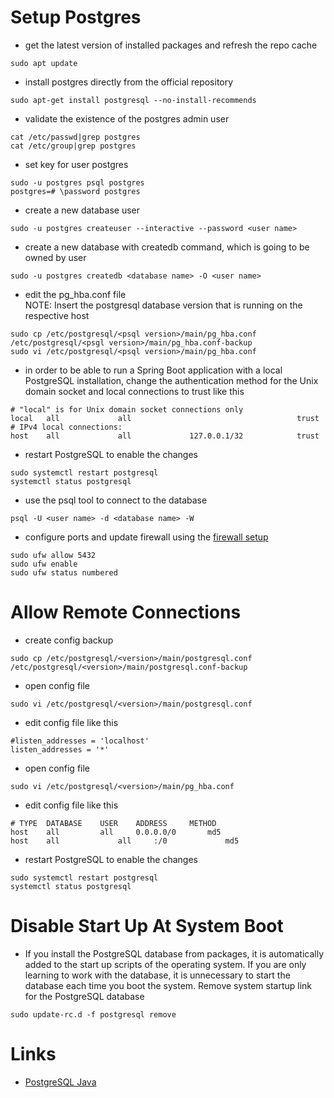 # Setup Postgres

* get the latest version of installed packages and refresh the repo cache
```
sudo apt update
```

* install postgres directly from the official repository
```
sudo apt-get install postgresql --no-install-recommends
```

* validate the existence of the postgres admin user
```
cat /etc/passwd|grep postgres
cat /etc/group|grep postgres
```

* set key for user postgres
```
sudo -u postgres psql postgres
postgres=# \password postgres
```

* create a new database user
```
sudo -u postgres createuser --interactive --password <user name>
```

* create a new database with createdb command, which is going to be owned by user <user name>
```
sudo -u postgres createdb <database name> -O <user name>
```

* edit the pg_hba.conf file\
NOTE: Insert the postgresql database version that is running on the respective host
```
sudo cp /etc/postgresql/<psql version>/main/pg_hba.conf /etc/postgresql/<psgl version>/main/pg_hba.conf-backup
sudo vi /etc/postgresql/<psql version>/main/pg_hba.conf
```

* in order to be able to run a Spring Boot application with a local PostgreSQL installation, change the authentication method for the Unix domain socket and local connections to trust like this
```
# "local" is for Unix domain socket connections only
local   all             all                                     trust
# IPv4 local connections:
host    all             all             127.0.0.1/32            trust
```

* restart PostgreSQL to enable the changes
```
sudo systemctl restart postgresql
systemctl status postgresql
```

* use the psql tool to connect to the database
```
psql -U <user name> -d <database name> -W
```

* configure ports and update firewall using the [firewall setup](firewall.md)
```
sudo ufw allow 5432
sudo ufw enable
sudo ufw status numbered
```

# Allow Remote Connections

* create config backup
```
sudo cp /etc/postgresql/<version>/main/postgresql.conf /etc/postgresql/<version>/main/postgresql.conf-backup
```

* open config file
```
sudo vi /etc/postgresql/<version>/main/postgresql.conf
```

* edit config file like this
```
#listen_addresses = 'localhost'
listen_addresses = '*'
```

* open config file
```
sudo vi /etc/postgresql/<version>/main/pg_hba.conf
```

* edit config file like this
```
# TYPE  DATABASE	USER	ADDRESS   	METHOD
host    all     	all     0.0.0.0/0       md5
host    all             all     :/0             md5
```

* restart PostgreSQL to enable the changes
```
sudo systemctl restart postgresql
systemctl status postgresql
```

# Disable Start Up At System Boot

* If you install the PostgreSQL database from packages, it is automatically added to the start up scripts of the operating system. If you are only learning to work with the database, it is unnecessary to start the database each time you boot the system. Remove system startup link for the PostgreSQL database
```
sudo update-rc.d -f postgresql remove
```

# Links

* [PostgreSQL Java](https://zetcode.com/java/postgresql/)

